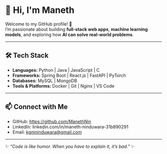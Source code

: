 # 👋 Hi, I'm Maneth
Welcome to my GitHub profile! 🚀  
I’m passionate about building **full-stack web apps**, **machine learning models**, and exploring how **AI can solve real-world problems**.  

---

## 🛠️ Tech Stack

- **Languages:** Python | Java | JavaScript | C  
- **Frameworks:** Spring Boot | React.js | FastAPI | PyTorch  
- **Databases:** MySQL | MongoDB  
- **Tools & Platforms:** Docker | Git | Nginx | VS Code  

---

## 📫 Connect with Me
- GitHub: https://github.com/ManethNin
- LinkedIn: linkedin.com/in/maneth-ninduwara-31b890291
- Email: kgmninduwara@gmail.com
---

✨ *“Code is like humor. When you have to explain it, it’s bad.”* ✨
